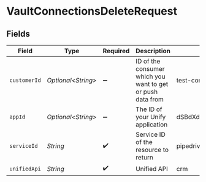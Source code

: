 # VaultConnectionsDeleteRequest


## Fields

| Field                                                      | Type                                                       | Required                                                   | Description                                                | Example                                                    |
| ---------------------------------------------------------- | ---------------------------------------------------------- | ---------------------------------------------------------- | ---------------------------------------------------------- | ---------------------------------------------------------- |
| `customerId`                                               | *Optional\<String>*                                        | :heavy_minus_sign:                                         | ID of the consumer which you want to get or push data from | test-consumer                                              |
| `appId`                                                    | *Optional\<String>*                                        | :heavy_minus_sign:                                         | The ID of your Unify application                           | dSBdXd2H6Mqwfg0atXHXYcysLJE9qyn1VwBtXHX                    |
| `serviceId`                                                | *String*                                                   | :heavy_check_mark:                                         | Service ID of the resource to return                       | pipedrive                                                  |
| `unifiedApi`                                               | *String*                                                   | :heavy_check_mark:                                         | Unified API                                                | crm                                                        |